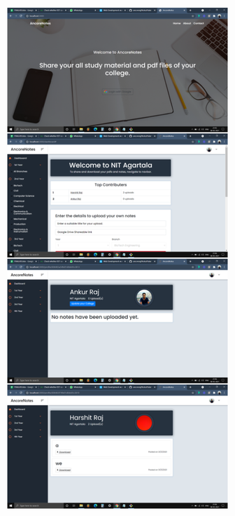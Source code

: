 
![Spread the Word](./ReadmePhotos/a.png)
![Spread the Word](./ReadmePhotos/b.png)
![Spread the Word](./ReadmePhotos/c.png)
![Spread the Word](./ReadmePhotos/d.png)